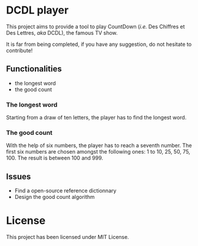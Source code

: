 # DCDL player

This project aims to provide a tool to play CountDown (*i.e.* Des Chiffres et Des Lettres, *aka* DCDL), the famous TV show.

It is far from being completed, if you have any suggestion, do not hesitate to contribute!

## Functionalities

+ the longest word
+ the good count

### The longest word

Starting from a draw of ten letters, the player has to find the longest word.

### The good count

With the help of six numbers, the player has to reach a seventh number. The first six numbers are chosen amongst the following ones: 1 to 10, 25, 50, 75, 100. The result is between 100 and 999.

## Issues

+ Find a open-source reference dictionnary
+ Design the good count algorithm

# License

This project has been licensed under MIT License.

